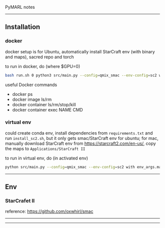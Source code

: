 PyMARL notes 

---
## Installation 

### docker 
docker setup is for Ubuntu, automatically install StarCraft env  (with binary and maps), sacred repo and torch

to run in docker, do (where $GPU=0)
```bash 
bash run.sh 0 python3 src/main.py --config=qmix_smac --env-config=sc2 with env_args.map_name=2s3z
```

useful Docker commands 
- docker ps 
- docker image ls/rm
- docker container ls/rm/stop/kill
- docker container exec NAME CMD 

### virtual env 
could create conda env, install dependencies from `requirements.txt` and run `install_sc2.sh`, but it only gets smac/StarCraft env for ubuntu; for mac, manually download StarCraft env from <https://starcraft2.com/en-us/>, copy the maps to `Applications/StarCraft II`

to run in virtual env, do (in activated env) 
```bash 
python src/main.py --config=qmix_smac --env-config=sc2 with env_args.map_name=2s3z
```

---

## Env 

### StarCrafet II 
reference: <https://github.com/oxwhirl/smac>





---




---
